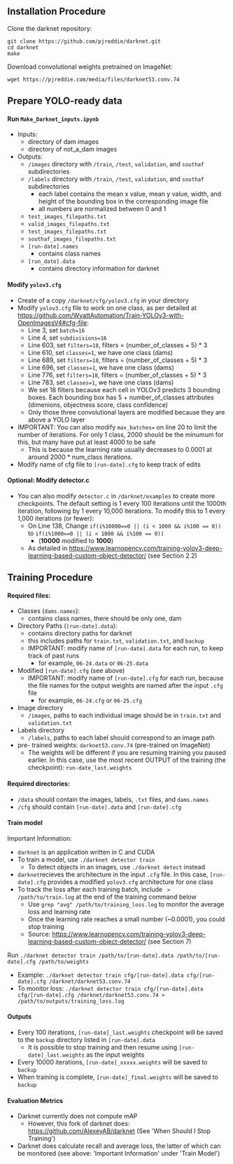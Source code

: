 ## Installation Procedure

Clone the darknet repository:

```
git clone https://github.com/pjreddie/darknet.git
cd darknet
make
```

Download convolutional weights pretrained on ImageNet:

```
wget https://pjreddie.com/media/files/darknet53.conv.74
```

## Prepare YOLO-ready data

#### Run `Make_Darknet_inputs.ipynb`
+ Inputs:
    + directory of dam images
    + directory of not_a_dam images
+ Outputs:
    + `/images` directory with `/train`, `/test`, `validation`, and `southaf` subdirectories
    + `/labels` directory with `/train`, `/test`, `validation`, and `southaf` subdirectories
        + each label contains the mean x value, mean y value, width, and height of the bounding box in the corresponding image file
        + all numbers are normalized between 0 and 1
    + `test_images_filepaths.txt`
    + `valid_images_filepaths.txt`
    + `test_images_filepaths.txt`
    + `southaf_images_filepaths.txt`
    + `[run-date].names`
        + contains class names
    + `[run_date].data`
        + contains directory information for darknet
        
#### Modify `yolov3.cfg`

+ Create of a copy `/darknet/cfg/yolov3.cfg` in your directory
+ Modify `yolov3.cfg` file to work on one class, as per detailed at  https://github.com/WyattAutomation/Train-YOLOv3-with-OpenImagesV4#cfg-file:
    + Line 3, set `batch=16`
    + Line 4, set `subdivisions=16`
    + Line 603, set `filters=18`, filters = (number_of_classes + 5) * 3 
    + Line 610, set `classes=1`, we have one class (dams)
    + Line 689, set `filters=18`, filters = (number_of_classes + 5) * 3 
    + Line 696, set `classes=1`, we have one class (dams)
    + Line 776, set `filters=18`, filters = (number_of_classes + 5) * 3 
    + Line 783, set `classes=1`, we have one class (dams)
    + We set 18 filters because each cell in YOLOv3 predicts 3 bounding boxes. Each bounding box has 5 + number_of_classes attributes (dimenions, objectness score, class confidence)
    + Only those three convolutional layers are modified because they are above a YOLO layer
+ IMPORTANT: You can also modify `max_batches=` on line 20 to limit the number of iterations. For only 1 class, 2000 should be the minumum for this, but many have put at least 4000 to be safe
    + This is because the learning rate usually decreases to 0.0001 at around 2000 * num_class iterations. 
+ Modify name of cfg file to `[run-date].cfg` to keep track of edits

#### Optional: Modify detector.c

+ You can also modify `detector.c` in `/darknet/examples` to create more checkpoints. The default setting is 1 every 100 iterations until the 1000th iteration, following by 1 every 10,000 iterations. To modify this to 1 every 1,000 iterations (or fewer):
    + On Line 138, Change `if(i%10000==0 || (i < 1000 && i%100 == 0))` to `if(i%1000==0 || (i < 1000 && i%100 == 0))`
        + (**10000** modified to **1000**)
    + As detailed in https://www.learnopencv.com/training-yolov3-deep-learning-based-custom-object-detector/ (see Section 2.2)
     
## Training Procedure

#### Required files:
+ Classes (`dams.names`):
   + contains class names, there should be only one, dam
+ Directory Paths (`[run-date].data`):
   + contains directory paths for darknet
   + this includes paths for `train.txt`, `validation.txt`, and `backup`
   + IMPORTANT: modify name of `[run-date].data` for each run, to keep track of past runs
        + for example, `06-24.data` or `06-25.data`
+ Modified `[run-date].cfg` (see above)
    + IMPORTANT: modify name of `[run-date].cfg` for each run, because the file names for the output weights are named after the input `.cfg` file
        + for example, `06-24.cfg` or `06-25.cfg`
+ Image directory
   + `/images`, paths to each individual image should be in `train.txt` and `validation.txt`
+ Labels directory
   + `/labels`, paths to each label should correspond to an image path
+ pre- trained weights: `darknet53.conv.74` (pre-trained on ImageNet)
   + The weights will be different if you are resuming training you paused earlier. In this case, use the most recent OUTPUT of the training (the checkpoint): `run-date_last.weights`
   
#### Required directories:
+ `/data` should contain the images, labels, `.txt` files, and `dams.names`
+ `/cfg` should contain `[run-date].data` and `[run-date].cfg`

#### Train model

Important Information:
+ `darknet` is an application written in C and CUDA
+ To train a model, use `./darknet detector train`
    + To detect objects in an images, use `./darknet detect` instead
+ `darknet`recieves the architecture in the input `.cfg` file. In this case, `[run-date].cfg` provides a modified `yolov3.cfg` architecture for one class 
+ To track the loss after each training batch, include ` > /path/to/train.log` at the end of the training command below
    + Use `grep "avg" /path/to/training_loss.log` to monitor the average loss and learning rate
    + Once the learning rate reaches a small number (~0.0001), you could stop training
    + Source: https://www.learnopencv.com/training-yolov3-deep-learning-based-custom-object-detector/ (see Section 7)
    
Run `./darknet detector train /path/to/[run-date].data /path/to/[run-date].cfg /path/to/weights`
+ Example: `./darknet detector train cfg/[run-date].data cfg/[run-date].cfg /darknet/darknet53.conv.74`
+ To monitor loss: `./darknet detector train cfg/[run-date].data cfg/[run-date].cfg /darknet/darknet53.conv.74 > /path/to/outputs/training_loss.log`

#### Outputs
+ Every 100 iterations, `[run-date]_last.weights` checkpoint will be saved to the `backup` directory listed in `[run-date].data`
    + It is possible to stop training and then resume using `[run-date]_last.weights` as the input weights
+ Every 10000 iterations, `[run-date]_xxxxx.weights` will be saved to `backup` 
+ When training is complete, `[run-date]_final.weights` will be saved to `backup`

#### Evaluation Metrics
+ Darknet currently does not compute mAP
    + However, this fork of darknet does: https://github.com/AlexeyAB/darknet (See 'When Should I Stop Training')
+ Darknet does calculate recall and average loss, the latter of which can be monitored (see above: 'Important Information' under 'Train Model')

